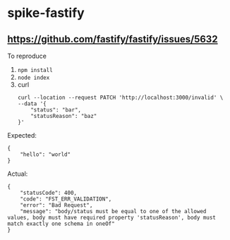 # spike-fastify

## https://github.com/fastify/fastify/issues/5632

To reproduce

1. `npm install`
1. `node index`
1. curl
   ```
   curl --location --request PATCH 'http://localhost:3000/invalid' \
   --data '{
       "status": "bar",
       "statusReason": "baz"
   }'
   ```

Expected:

```
{
    "hello": "world"
}
```

Actual:

```
{
    "statusCode": 400,
    "code": "FST_ERR_VALIDATION",
    "error": "Bad Request",
    "message": "body/status must be equal to one of the allowed values, body must have required property 'statusReason', body must match exactly one schema in oneOf"
}
```

